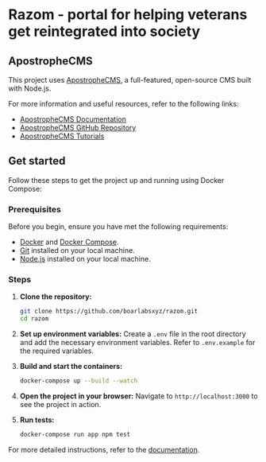 # Razom - portal for helping veterans get reintegrated into society


## ApostropheCMS

This project uses [ApostropheCMS](https://apostrophecms.com/), a full-featured, open-source CMS built with Node.js.

For more information and useful resources, refer to the following links:

- [ApostropheCMS Documentation](https://docs.apostrophecms.org/)
- [ApostropheCMS GitHub Repository](https://github.com/apostrophecms/apostrophe)
- [ApostropheCMS Tutorials](https://apostrophecms.com/docs/tutorials/getting-started/)

## Get started

Follow these steps to get the project up and running using Docker Compose:
### Prerequisites

Before you begin, ensure you have met the following requirements:

- [Docker](https://www.docker.com/get-started) and [Docker Compose](https://docs.docker.com/compose/install/).
- [Git](https://git-scm.com/book/en/v2/Getting-Started-Installing-Git) installed on your local machine.
- [Node.js](https://nodejs.org/) installed on your local machine.

### Steps
1. **Clone the repository:**
    ```sh
    git clone https://github.com/boarlabsxyz/razom.git 
    cd razom
    ```

2. **Set up environment variables:**
    Create a `.env` file in the root directory and add the necessary environment variables. Refer to `.env.example` for the required variables.

3. **Build and start the containers:**
    ```sh
    docker-compose up --build --watch
    ```

4. **Open the project in your browser:**
    Navigate to `http://localhost:3000` to see the project in action.

5. **Run tests:**
    ```sh
    docker-compose run app npm test
    ```

For more detailed instructions, refer to the [documentation](./docs).
